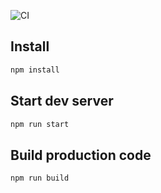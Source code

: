 ![CI](https://github.com/scssyworks/React-SSR/workflows/CI/badge.svg?branch=master)


## Install

```sh
npm install
```

## Start dev server

```sh
npm run start
```

## Build production code

```sh
npm run build
```
